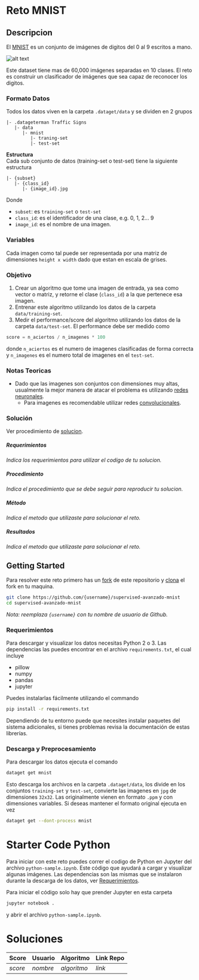 # Reto MNIST
## Descripcion
El [MNIST](http://yann.lecun.com/exdb/mnist/) es un conjunto de imágenes de digitos del 0 al 9 escritos a mano.

![alt text][s1]

Este dataset tiene mas de 60,000 imágenes separadas en 10 clases. El reto es construir un clasificador de imágenes que sea capaz de reconocer los digitos.

### Formato Datos
Todos los datos viven en la carpeta `.dataget/data` y se dividen en 2 grupos
```
|- .datageterman Traffic Signs
   |- data
      |- mnist
         |- traning-set
         |- test-set
```
**Estructura** <br>
Cada sub conjunto de datos (training-set o test-set) tiene la siguiente estructura
```
|- {subset}
   |- {class_id}
      |- {image_id}.jpg
```
Donde
* `subset`: es `training-set` o `test-set`
* `class_id`: es el identificador de una clase, e.g. 0, 1, 2... 9
* `image_id`: es el nombre de una imagen.


### Variables
Cada imagen como tal puede ser representada por una matriz de dimensiones `height x width` dado que estan en escala de grises.


### Objetivo
1. Crear un algoritmo que tome una imagen de entrada, ya sea como vector o matriz, y retorne el clase (`class_id`) a la que pertenece esa imagen.
1. Entrenar este algoritmo utilizando los datos de la carpeta `data/training-set`.
1. Medir el performance/score del algoritmo utilizando los datos de la carpeta `data/test-set`. El performance debe ser medido como
```python
score = n_aciertos / n_imagenes * 100
```
donde `n_aciertos` es el numero de imagenes clasificadas de forma correcta y `n_imagenes` es el numero total de imagenes en el `test-set`.

### Notas Teoricas
* Dado que las imagenes son conjuntos con dimensiones muy altas, usualmente la mejor manera de atacar el problema es utilizando [redes neuronales](https://en.wikipedia.org/wiki/Artificial_neural_network).
  * Para imagenes es recomendable utilizar redes [convolucionales](http://cs231n.github.io/convolutional-networks/).

### Solución
Ver procedimiento de [solucion](https://github.com/colomb-ia/formato-retos#solucion).

##### Requerimientos
*Indica los requerimientos para utilizar el codigo de tu solucion.*

##### Procedimiento
*Indica el procedimiento que se debe seguir para reproducir tu solucion.*

##### Método
*Indica el metodo que utilizaste para solucionar el reto.*

##### Resultados
*Indica el metodo que utilizaste para solucionar el reto.*

## Getting Started
Para resolver este reto primero has un [fork](https://help.github.com/articles/fork-a-repo/) de este repositorio y [clona](https://help.github.com/articles/cloning-a-repository/) el fork en tu maquina.

```bash
git clone https://github.com/{username}/supervised-avanzado-mnist
cd supervised-avanzado-mnist
```

*Nota: reemplaza `{username}` con tu nombre de usuario de Github.*

### Requerimientos
Para descargar y visualizar los datos necesitas Python 2 o 3. Las dependencias las puedes encontrar en el archivo `requirements.txt`, el cual incluye
* pillow
* numpy
* pandas
* jupyter

Puedes instalarlas fácilmente utilizando el commando

```bash
pip install -r requirements.txt
```
Dependiendo de tu entorno puede que necesites instalar paquetes del sistema adicionales, si tienes problemas revisa la documentación de estas librerías.

### Descarga y Preprocesamiento
Para descargar los datos ejecuta el comando
```bash
dataget get mnist
```
Esto descarga los archivos en la carpeta `.dataget/data`, los divide en los conjuntos `training-set` y `test-set`, convierte las imagenes en `jpg` de dimensiones `32x32`. Las originalmente vienen en formato `.ppm` y con dimensiones variables. Si deseas mantener el formato original ejecuta en vez

```bash
dataget get --dont-process mnist
```

# Starter Code Python
Para iniciar con este reto puedes correr el codigo de Python en Jupyter del archivo `python-sample.ipynb`. Este código que ayudará a cargar y visualizar algunas imágenes. Las dependencias son las mismas que se instalaron durante la descarga de los datos, ver [Requerimientos](#requerimientos).

Para iniciar el código solo hay que prender Jupyter en esta carpeta

```bash
jupyter notebook .
```
y abrir el archivo `python-sample.ipynb`.


# Soluciones
| Score | Usuario |	Algoritmo | Link Repo |
| - | - | - | - |
| *score* | *nombre* | *algoritmo* | *link* |



[s1]: http://rodrigob.github.io/are_we_there_yet/build/images/mnist.png?1363085077 "S"
